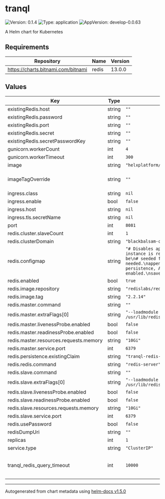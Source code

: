 # tranql

![Version: 0.1.4](https://img.shields.io/badge/Version-0.1.4-informational?style=flat-square) ![Type: application](https://img.shields.io/badge/Type-application-informational?style=flat-square) ![AppVersion: develop-0.0.63](https://img.shields.io/badge/AppVersion-develop--0.0.63-informational?style=flat-square)

A Helm chart for Kubernetes

## Requirements

| Repository | Name | Version |
|------------|------|---------|
| https://charts.bitnami.com/bitnami | redis | 13.0.0 |

## Values

| Key | Type | Default | Description |
|-----|------|---------|-------------|
| existingRedis.host | string | `""` |  |
| existingRedis.password | string | `""` |  |
| existingRedis.port | string | `""` |  |
| existingRedis.secret | string | `""` |  |
| existingRedis.secretPasswordKey | string | `""` |  |
| gunicorn.workerCount | int | `4` |  |
| gunicorn.workerTimeout | int | `300` |  |
| image | string | `"helxplatform/tranql-app"` |  |
| imageTagOverride | string | `""` | Overrides image tag. default is Chart.appversion |
| ingress.class | string | `nil` |  |
| ingress.enable | bool | `false` |  |
| ingress.host | string | `nil` |  |
| ingress.tls.secretName | string | `nil` |  |
| port | int | `8081` |  |
| redis.cluster.slaveCount | int | `1` |  |
| redis.clusterDomain | string | `"blackbalsam-cluster"` |  |
| redis.configmap | string | `"# Disables appendonly , this instance is readonly. And needs to be\n# seeded from RDB files if needed.\nappendonly no\n# Disable RDB persistence, AOF persistence already enabled.\nsave \"\""` |  |
| redis.enabled | bool | `true` |  |
| redis.image.repository | string | `"redislabs/redisgraph"` |  |
| redis.image.tag | string | `"2.2.14"` |  |
| redis.master.command | string | `""` |  |
| redis.master.extraFlags[0] | string | `"--loadmodule /usr/lib/redis/modules/redisgraph.so"` |  |
| redis.master.livenessProbe.enabled | bool | `false` |  |
| redis.master.readinessProbe.enabled | bool | `false` |  |
| redis.master.resources.requests.memory | string | `"10Gi"` |  |
| redis.master.service.port | int | `6379` |  |
| redis.persistence.existingClaim | string | `"tranql-redis-pvc"` |  |
| redis.redis.command | string | `"redis-server"` |  |
| redis.slave.command | string | `""` |  |
| redis.slave.extraFlags[0] | string | `"--loadmodule /usr/lib/redis/modules/redisgraph.so"` |  |
| redis.slave.livenessProbe.enabled | bool | `false` |  |
| redis.slave.readinessProbe.enabled | bool | `false` |  |
| redis.slave.resources.requests.memory | string | `"10Gi"` |  |
| redis.slave.service.port | int | `6379` |  |
| redis.usePassword | bool | `false` |  |
| redisDumpUri | string | `""` |  |
| replicas | int | `1` |  |
| service.type | string | `"ClusterIP"` |  |
| tranql_redis_query_timeout | int | `10000` | Tranql query timeout sent to redis in milliseconds |

----------------------------------------------
Autogenerated from chart metadata using [helm-docs v1.5.0](https://github.com/norwoodj/helm-docs/releases/v1.5.0)
